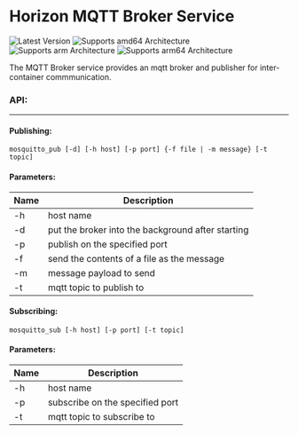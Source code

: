 # Horizon MQTT Broker Service

![Latest Version][mqtt-version-shield]
![Supports amd64 Architecture][mqtt-amd64-shield]
![Supports arm Architecture][mqtt-arm-shield]
![Supports arm64 Architecture][mqtt-arm64-shield]

The MQTT Broker service provides an mqtt broker and publisher for inter-container commmunication. 

### **API:** 
---

#### Publishing:

```
mosquitto_pub [-d] [-h host] [-p port] {-f file | -m message} [-t topic]
```

#### Parameters:

| Name | Description |
| ---- | ---------------- |
| -h | host name | 
| -d | put the broker into the background after starting |
| -p | publish on the specified port |
| -f | send the contents of a file as the message | 
| -m | message payload to send | 
| -t | mqtt topic to publish to |

#### Subscribing:

```
mosquitto_sub [-h host] [-p port] [-t topic]
```

#### Parameters:

| Name | Description |
| ---- | ---------------- |
| -h | host name |  
| -p | subscribe on the specified port |
| -t | mqtt topic to subscribe to |

[mqtt-version-shield]: https://img.shields.io/badge/version-1.0.0-blue.svg
[mqtt-amd64-shield]: https://img.shields.io/badge/amd64-yes-green.svg
[mqtt-arm-shield]: https://img.shields.io/badge/arm-yes-green.svg
[mqtt-arm64-shield]: https://img.shields.io/badge/arm64-yes-green.svg
